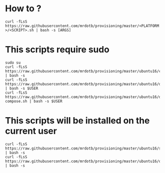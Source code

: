 # How to ?

```curl -fLsS https://raw.githubusercontent.com/mrdotb/provisioning/master/<PLATFORM>/<SCRIPT>.sh | bash -s [ARGS]```

# This scripts require sudo
```
sudo su
curl -fLsS https://raw.githubusercontent.com/mrdotb/provisioning/master/ubuntu16/common.sh | bash -s
curl -fLsS https://raw.githubusercontent.com/mrdotb/provisioning/master/ubuntu16/docker.sh | bash -s $USER
curl -fLsS https://raw.githubusercontent.com/mrdotb/provisioning/master/ubuntu16/docker-compose.sh | bash -s $USER
```
# This scripts will be installed on the current user
```
curl -fLsS https://raw.githubusercontent.com/mrdotb/provisioning/master/ubuntu16/shell.sh | bash -s
curl -fLsS https://raw.githubusercontent.com/mrdotb/provisioning/master/ubuntu16/ohmytmux.sh | bash -s
```
